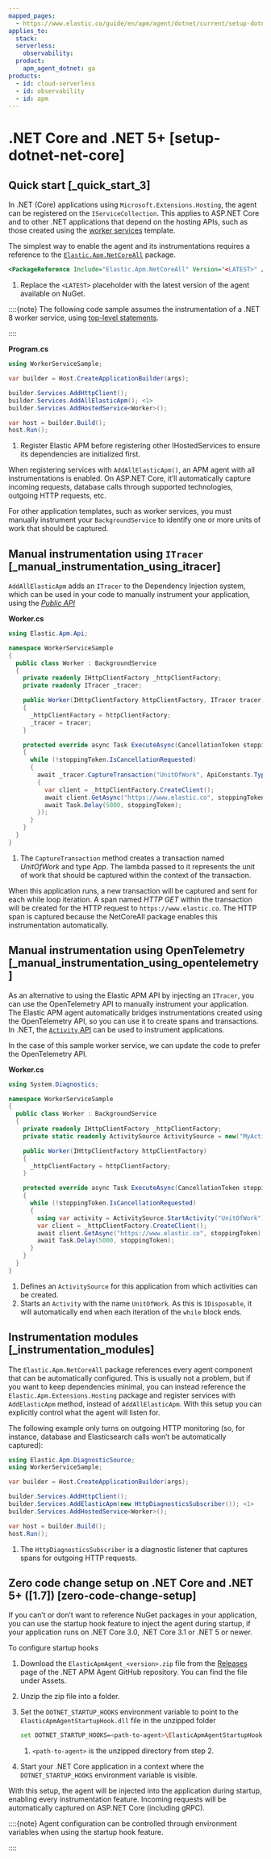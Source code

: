 ```yaml
---
mapped_pages:
  - https://www.elastic.co/guide/en/apm/agent/dotnet/current/setup-dotnet-net-core.html
applies_to:
  stack:
  serverless:
    observability:
  product:
    apm_agent_dotnet: ga
products:
  - id: cloud-serverless
  - id: observability
  - id: apm
---
```


# .NET Core and .NET 5+ [setup-dotnet-net-core]


## Quick start [_quick_start_3]

In .NET (Core) applications using `Microsoft.Extensions.Hosting`, the agent can be registered on the `IServiceCollection`. This applies to ASP.NET Core and to other .NET applications that depend on the hosting APIs, such as those created using the [worker services](https://learn.microsoft.com/en-us/dotnet/core/extensions/workers) template.

The simplest way to enable the agent and its instrumentations requires a reference to the [`Elastic.Apm.NetCoreAll`](https://www.nuget.org/packages/Elastic.Apm.NetCoreAll) package.

```xml
<PackageReference Include="Elastic.Apm.NetCoreAll" Version="<LATEST>" /> <1>
```

1. Replace the `<LATEST>` placeholder with the latest version of the agent available on NuGet.


::::{note}
The following code sample assumes the instrumentation of a .NET 8 worker service, using [top-level statements](https://learn.microsoft.com/en-us/dotnet/csharp/tutorials/top-level-statements).

::::


**Program.cs**

```csharp
using WorkerServiceSample;

var builder = Host.CreateApplicationBuilder(args);

builder.Services.AddHttpClient();
builder.Services.AddAllElasticApm(); <1>
builder.Services.AddHostedService<Worker>();

var host = builder.Build();
host.Run();
```

1. Register Elastic APM before registering other IHostedServices to ensure its dependencies are initialized first.


When registering services with `AddAllElasticApm()`, an APM agent with all instrumentations is enabled. On ASP.NET Core, it’ll automatically capture incoming requests, database calls through supported technologies, outgoing HTTP requests, etc.

For other application templates, such as worker services, you must manually instrument your `BackgroundService` to identify one or more units of work that should be captured.


## Manual instrumentation using `ITracer` [_manual_instrumentation_using_itracer]

`AddAllElasticApm` adds an `ITracer` to the Dependency Injection system, which can be used in your code to manually instrument your application, using the [*Public API*](/reference/public-api.md)

**Worker.cs**

```csharp
using Elastic.Apm.Api;

namespace WorkerServiceSample
{
  public class Worker : BackgroundService
  {
    private readonly IHttpClientFactory _httpClientFactory;
    private readonly ITracer _tracer;

    public Worker(IHttpClientFactory httpClientFactory, ITracer tracer)
    {
      _httpClientFactory = httpClientFactory;
      _tracer = tracer;
    }

    protected override async Task ExecuteAsync(CancellationToken stoppingToken)
    {
      while (!stoppingToken.IsCancellationRequested)
      {
        await _tracer.CaptureTransaction("UnitOfWork", ApiConstants.TypeApp, async () => <1>
        {
          var client = _httpClientFactory.CreateClient();
          await client.GetAsync("https://www.elastic.co", stoppingToken);
          await Task.Delay(5000, stoppingToken);
        });
      }
    }
  }
}
```

1. The `CaptureTransaction` method creates a transaction named *UnitOfWork* and type *App*. The lambda passed to it represents the unit of work that should be captured within the context of the transaction.


When this application runs, a new transaction will be captured and sent for each while loop iteration. A span named *HTTP GET* within the transaction will be created for the HTTP request to `https://www.elastic.co`. The HTTP span is captured because the NetCoreAll package enables this instrumentation automatically.


## Manual instrumentation using OpenTelemetry [_manual_instrumentation_using_opentelemetry]

As an alternative to using the Elastic APM API by injecting an `ITracer`, you can use the OpenTelemetry API to manually instrument your application. The Elastic APM agent automatically bridges instrumentations created using the OpenTelemetry API, so you can use it to create spans and transactions. In .NET, the [`Activity` API](https://learn.microsoft.com/en-us/dotnet/core/diagnostics/distributed-tracing-instrumentation-walkthroughs) can be used to instrument applications.

In the case of this sample worker service, we can update the code to prefer the OpenTelemetry API.

**Worker.cs**

```csharp
using System.Diagnostics;

namespace WorkerServiceSample
{
  public class Worker : BackgroundService
  {
    private readonly IHttpClientFactory _httpClientFactory;
    private static readonly ActivitySource ActivitySource = new("MyActivitySource"); <1>

    public Worker(IHttpClientFactory httpClientFactory)
    {
      _httpClientFactory = httpClientFactory;
    }

    protected override async Task ExecuteAsync(CancellationToken stoppingToken)
    {
      while (!stoppingToken.IsCancellationRequested)
      {
        using var activity = ActivitySource.StartActivity("UnitOfWork"); <2>
        var client = _httpClientFactory.CreateClient();
        await client.GetAsync("https://www.elastic.co", stoppingToken);
        await Task.Delay(5000, stoppingToken);
      }
    }
  }
}
```

1. Defines an `ActivitySource` for this application from which activities can be created.
2. Starts an `Activity` with the name `UnitOfWork`. As this is `IDisposable`, it will automatically end when each iteration of the  `while` block ends.



## Instrumentation modules [_instrumentation_modules]

The `Elastic.Apm.NetCoreAll` package references every agent component that can be automatically configured. This is usually not a problem, but if you want to keep dependencies minimal, you can instead reference the `Elastic.Apm.Extensions.Hosting` package and register services with `AddElasticApm` method, instead of `AddAllElasticApm`. With this setup you can explicitly control what the agent will listen for.

The following example only turns on outgoing HTTP monitoring (so, for instance, database and Elasticsearch calls won’t be automatically captured):

```csharp
using Elastic.Apm.DiagnosticSource;
using WorkerServiceSample;

var builder = Host.CreateApplicationBuilder(args);

builder.Services.AddHttpClient();
builder.Services.AddElasticApm(new HttpDiagnosticsSubscriber()); <1>
builder.Services.AddHostedService<Worker>();

var host = builder.Build();
host.Run();
```

1. The `HttpDiagnosticsSubscriber` is a diagnostic listener that captures spans for outgoing HTTP requests.



## Zero code change setup on .NET Core and .NET 5+ ([1.7]) [zero-code-change-setup]

If you can’t or don’t want to reference NuGet packages in your application, you can use the startup hook feature to inject the agent during startup, if your application runs on .NET Core 3.0, .NET Core 3.1 or .NET 5 or newer.

To configure startup hooks

1. Download the `ElasticApmAgent_<version>.zip` file from the [Releases](https://github.com/elastic/apm-agent-dotnet/releases) page of the .NET APM Agent GitHub repository. You can find the file under Assets.
2. Unzip the zip file into a folder.
3. Set the `DOTNET_STARTUP_HOOKS` environment variable to point to the `ElasticApmAgentStartupHook.dll` file in the unzipped folder

    ```sh
    set DOTNET_STARTUP_HOOKS=<path-to-agent>\ElasticApmAgentStartupHook.dll <1>
    ```

    1. `<path-to-agent>` is the unzipped directory from step 2.

4. Start your .NET Core application in a context where the `DOTNET_STARTUP_HOOKS` environment variable is visible.

With this setup, the agent will be injected into the application during startup, enabling every instrumentation feature. Incoming requests will be automatically captured on ASP.NET Core (including gRPC).

::::{note}
Agent configuration can be controlled through environment variables when using the startup hook feature.

::::


